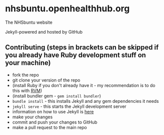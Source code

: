 # nhsbuntu.openhealthhub.org
The NHSbuntu website

Jekyll-powered and hosted by GitHub

## Contributing (steps in brackets can be skipped if you already have Ruby development stuff on your machine)
* fork the repo
* git clone your version of the repo
* (install Ruby if you don't already have it - my recommendation is to do this with [RVM](https://rvm.io))
* (install bundler gem - `gem install bundler`)
* `bundle install` - this installs Jekyll and any gem dependencies it needs
* `jekyll serve` - this starts the Jekyll development server
* information on how to use Jekyll is [here](https://jekyllrb.com)
* make your changes
* commit and push your changes to GitHub
* make a pull request to the main repo
